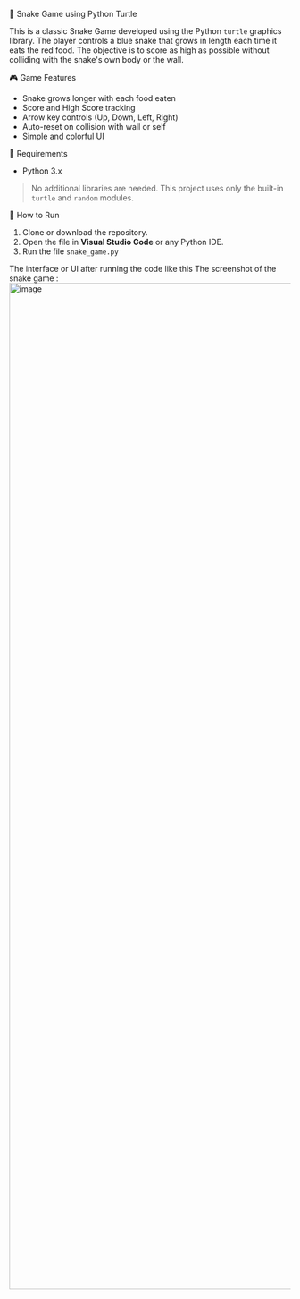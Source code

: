  🐍 Snake Game using Python Turtle

This is a classic Snake Game developed using the Python `turtle` graphics library. The player controls a blue snake that grows in length each time it eats the red food. The objective is to score as high as possible without colliding with the snake's own body or the wall.

🎮 Game Features

- Snake grows longer with each food eaten
- Score and High Score tracking
- Arrow key controls (Up, Down, Left, Right)
- Auto-reset on collision with wall or self
- Simple and colorful UI


🧰 Requirements

- Python 3.x

> No additional libraries are needed. This project uses only the built-in `turtle` and `random` modules.

🚀 How to Run

1. Clone or download the repository.
2. Open the file in **Visual Studio Code** or any Python IDE.
3. Run the file `snake_game.py`

The interface or UI after running the code like this 
The screenshot of the snake game :
<img width="2880" height="1800" alt="image" src="https://github.com/user-attachments/assets/b838d8fc-0ee2-4763-917a-03253a507e4e" />
